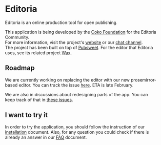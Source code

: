 # Editoria

Editoria is an online production tool for open publishing.

This application is being developed by the [Coko Foundation](https://coko.foundation/) for the Editoria Community.  
For more information, visit the project's [website](https://editoria.pub/) or our [chat channel](https://mattermost.coko.foundation/coko/channels/editoria).  
The project has been built on top of [Pubsweet](https://gitlab.coko.foundation/pubsweet).
For the editor that Editoria uses, see its related project [Wax](https://gitlab.coko.foundation/wax).

## Roadmap

We are currently working on replacing the editor with our new prosemirror-based editor. You can track the issue [here](https://gitlab.coko.foundation/editoria/editoria/issues/416). ETA is late February.

We are also in discussions about redesigning parts of the app. You can keep track of that in [these issues](https://gitlab.coko.foundation/editoria/editoria/issues?label_name%5B%5D=Editoria+2020+Review).

## I want to try it

In order to try the application, you should follow the instruction of our [installation](https://gitlab.coko.foundation/editoria/editoria/blob/master/INSTALL.md) document. Also, for any question you could check if there is already an answer in our [FAQ](https://gitlab.coko.foundation/editoria/editoria/blob/master/FAQ.md) document.
